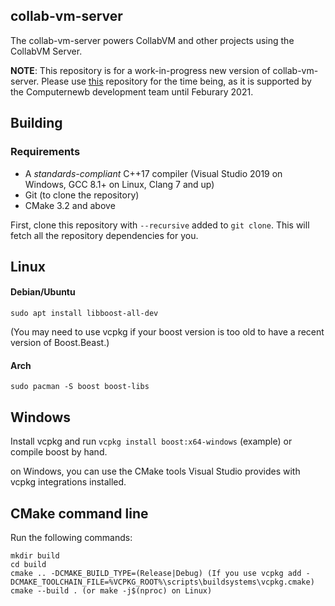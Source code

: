 ## collab-vm-server

The collab-vm-server powers CollabVM and other projects using the CollabVM Server.

**NOTE**: This repository is for a work-in-progress new version of collab-vm-server. Please use [this](https://github.com/computernewb/collab-vm-server) repository for the time being,
as it is supported by the Computernewb development team until Feburary 2021.


## Building

### Requirements
 - A *standards-compliant* C++17 compiler (Visual Studio 2019 on Windows, GCC 8.1+ on Linux, Clang 7 and up)
 - Git (to clone the repository)
 - CMake 3.2 and above

First, clone this repository with `--recursive` added to `git clone`. This will fetch all the repository dependencies for you.

## Linux

#### Debian/Ubuntu
`sudo apt install libboost-all-dev`

(You may need to use vcpkg if your boost version is too old to have a recent version of Boost.Beast.)

#### Arch
`sudo pacman -S boost boost-libs`

## Windows

Install vcpkg and run `vcpkg install boost:x64-windows` (example) or compile boost by hand.

on Windows, you can use the CMake tools Visual Studio provides with vcpkg integrations installed.


## CMake command line
Run the following commands:

```
mkdir build
cd build
cmake .. -DCMAKE_BUILD_TYPE=(Release|Debug) (If you use vcpkg add -DCMAKE_TOOLCHAIN_FILE=%VCPKG_ROOT%\scripts\buildsystems\vcpkg.cmake)
cmake --build . (or make -j$(nproc) on Linux)
```

